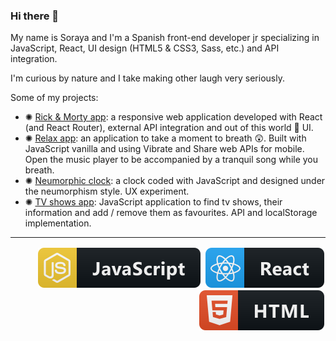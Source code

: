 ### Hi there 👯

My name is Soraya and I'm a Spanish front-end developer jr specializing in JavaScript, React, UI design (HTML5 & CSS3, Sass, etc.) and API integration.

I'm curious by nature and I take making other laugh very seriously.

Some of my projects:
- ✺ [Rick & Morty app](https://github.com/sorayav/modulo-3-evaluacion-final-sorayav): a responsive web application developed with React (and React Router), external API integration and out of this world 👾 UI.
- ✺ [Relax app](https://github.com/sorayav/relax-app): an application to take a moment to breath 😲. Built with JavaScript vanilla and using Vibrate and Share web APIs for mobile. Open the music player to be accompanied by a tranquil song while you breath.
- ✺ [Neumorphic clock](https://github.com/sorayav/js-clock): a clock coded with JavaScript and designed under the neumorphism style. UX experiment.
- ✺ [TV shows app](https://github.com/sorayav/modulo-2-evaluacion-final-sorayav): JavaScript application to find tv shows, their information and add / remove them as favourites. API and localStorage implementation.

---
<p align="right">
<img src="https://github.com/MikeCodesDotNET/ColoredBadges/blob/master/svg/dev/languages/js.svg" alt="JavaScript" style="vertical-align:top; margin:2px">
<img src="https://github.com/MikeCodesDotNET/ColoredBadges/blob/master/svg/dev/frameworks/react.svg" alt="React" style="vertical-align:top; margin:2px">
<img src="https://github.com/MikeCodesDotNET/ColoredBadges/blob/master/svg/dev/languages/html.svg" alt="HTML" style="vertical-align:top; margin:2px">
</p>

<!--
**sorayav/sorayav** is a ✨ _special_ ✨ repository because its `README.md` (this file) appears on your GitHub profile.


- 🌱 I’m currently learning 
- 💬 Ask me about ...
- ⚡ Fun fact: ...
-->
